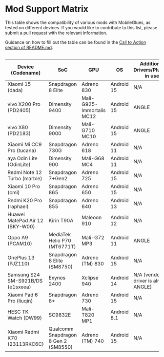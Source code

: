 # Mod Support Matrix

This table shows the compatibility of various mods with MobileGlues, as tested on different devices. If you would like to contribute to this list, please submit a pull request with the relevant information.

Guidance on how to fill out the table can be found in the [Call to Action section of README.md](https://github.com/Swung0x48/MobileGlues-release/blob/main/README.md#call-to-action).

<div style="overflow-x: auto;">

| **Device (Codename)**           | **SoC**                      | **GPU**                   | **OS**       | **Additional Drivers/Plugins in use**       | **MobileGlues**    | **Minecraft**       | **ModLoader**       | **Sodium**        | **Iris**        | **Indium**       | **Distant Horizon**   | **Xaero's Minimap**       | **Xaero's World Map**    | **Create**                       | **TaCZ**               | **Entity Texture Features**        | **Modern UI**    | **Continuity** | **Jade** | **Inventory HUD+** | **Just Enough Items** | **Report**|
| ------------------------------- | ---------------------------- | ------------------------- | ------------ | ------------------------------------------- | ------------------ | ------------------- | ------------------- | ----------------- | --------------- | ---------------- | --------------------- | ------------------------- | ------------------------ | -------------------------------- | ---------------------- | ---------------------------------- | ------------------------------------ | --------------------------------- | ------------------- | ------------------------------------------------------------------------------------------------- |- | - |
| Xiaomi 15 (dada)                | Snapdragon 8 Elite           | Adreno 830                | Android 15   | N/A                                         | 1.1.0.1            | 1.20.1              | Fabric 0.16.10      | ✅(0.5.11)        | ✅(1.7.2)      | ✅(1.0.34)       | ✅(2.2.1-a)          | ✅(25.0.0)                | ✅(1.39.2)              | ✅(fabric-0.5.1-j)               | ✅(1.0.2)             | ?                                  | ✅(3.11.1.6)    |?|?|?|?| [dada.md](./DeviceReports/dada.md)     |
| vivo X200 Pro (PD2405)          | Dimensity 9400               | Mali-G925-Immortalis MC12 | Android 15   | ANGLE                                       | 1.1.0.1            | 1.20.1              | Fabric 0.16.10      | ✅(0.5.11)        | ✅(1.7.5)      | ✅(1.0.36)       | ?                    | ✅(25.0.0)                | ✅(1.39.4)              | ✅(fabric-0.5.1-j)<sup>*</sup>    | ✅(1.0.2)             | ?                                  | ?               |?|?|?|?| [PD2405.md](./DeviceReports/PD2405.md) |
| vivo X80 (PD2183)          | Dimensity 9000               | Mali-G710 MC10 | Android 15   | ANGLE                                       | 1.1.0.1            | 1.20.1              | Fabric 0.16.10      | ✅(0.6.9)        | ✅(1.8.8)      | ✅(1.0.36)       | ?                    | ✅(25.0.0)                | ✅(1.39.4)              | ✅(fabric-0.5.1-j)<sup>*</sup>    | ✅(1.0.2)             | ?                                  | ?               |?|?|?|?| [PD2183.md](./DeviceReports/PD2183.md) |
| Xiaomi Mi CC9 Pro (tucana)      | Snapdragon 730G              | Adreno 618                | Android 11   | N/A                                         | 1.1.0.1            | 1.21.4              | Fabric 0.16.10      | ✅(0.6.6)         | ✅(1.8.5)      | ?                 | ?                    | ✅(25.0.0)                | ✅(1.39.2)              | ?                                 | ?                     | ✅(6.2.10)                         | ?               |?|?|?|?| [tucana.md](./DeviceReports/tucana.md) |
| aya Odin Lite (OdinLite)        | Dimensity 900                | Mali-G68 MC4              | Android 11   | N/A                                         | 1.1.0.1            | 1.21.1              | Fabric 0.16.10      | ✅(0.6.9)         | ✅(1.8.8)      | ?                 | ?                    | ✅(25.1.0)                | ✅(1.39.4)              | ?                                 | ?                     | ?                                  | ?                |?|?|?|?| [OdinLite.md](./DeviceReports/OdinLite.md) |
| Redmi Note 12 Turbo (marble)    | Snapdragon 7+Gen2            | Adreno 725                | Android 15   | N/A                                         | 1.1.0.1            | 1.21.1              | Fabric 0.16.10      | ✅(0.6.9)         | ✅(1.8.8)      | ✅(1.0.35)       | ?                    | ✅(25.1.0)                | ✅(1.39.4)              | ?                                 | ?                     | ?                                  | ?                |✅(3.0.0)|✅(15.9.3)|✅(3.4.26)|✅(19.21.0.247)| [marble.md](./DeviceReports/marble.md) |
| Xiaomi 10 Pro (cmi)             | Snapdragon 865               | Adreno 650                | Android 15   | N/A                                         | 1.1.0.1            | 1.20.1              | Fabric 0.16.10      | ✅(0.5.13)        | ✅(1.7.6)      | ✅(1.0.36)       | ✅(2.2.1-a)          | ✅(25.1.0)                | ✅(1.39.4)              | ✅(fabric-0.5.1-j)               | ✅(1.0.2-hotfix3)     | ✅(6.2.9)                         | ✅(3.11.1.6)    |?|?|?|?| [cmi.md](./DeviceReports/cmi.md) |
| Redmi K20 Pro (raphael)         | Snapdragon 855               | Adreno 640                | Android 13   | N/A                                         | 1.1.0.1            | 1.20.1              | Fabric 0.16.10      | ✅(0.5.13)        | ✅(1.7.6)      | ✅(1.0.36)        | ✅(2.2.1-a)          | ✅(25.1.0)                | ✅(1.39.4)              | ✅(fabric-0.5.1-j)               | ✅(1.0.2-hotfix3)     | ✅(6.2.9)                         | ✅(3.11.1.6)    |?|?|?|?| [raphael.md](./DeviceReports/raphael.md) |
| Huawei MatePad Air 12 (BKY-W00) | Kirin T90A                   | Maleoon 910               | Android 12   | N/A                                         | 1.1.0.1            | 1.21.1              | Fabric 0.16.10      | ✅(0.6.5)         | *️⃣(1.8.1)      | ?                 | ✅(2.2.1-a)         | ✅(25.1.0)                | ✅(1.39.4)              | ?                                 | ?                     | ?                                  | ✅(3.11.1.9)     |?|?|?|?| [BKY-W00.md](./DeviceReports/BKY-W00.md) |
| Oppo A9 (PCAM10)                | MediaTek Helio P70 (MT6771T) | Mali-G72 MP3              | Android 11   | ANGLE                                       | 1.1.0.1            | 1.21.4              | Fabric 0.16.10      | ✅(0.6.10)        | ✅(1.8.8)      | ?                 | ?                    | ✅(25.1.0)                | ✅(1.39.4)              | ?                                 | ?                     | ✅(6.2.10)                        | ✅(3.11.1.11)    |✅(3.0.0)|✅(17.2.2)|✅(3.4.27)|?| [PCAM10.md](./DeviceReports/PCAM10.md) |
| OnePlus 13 (PJZ110)             | Snapdragon 8 Elite (SM8750)  | Adreno (TM) 830           | Android 15   | N/A                                         | 1.1.0.1            | 1.21.4              | Fabric 0.16.10      | ✅(0.6.10)        | ✅(1.8.8)      | ?                 | ?                    | ✅(25.1.0)                | ✅(1.39.4)              | ?                                 | ?                     | ✅(6.2.10)                        | ?                 | ?|?|?|?|[PJZ110.md](./DeviceReports/PJZ110.md) |
| Samsung S24 SM-S921B/DS (e1sxeea) | Exynos 2400 | Xclipse 940 | Android 14 | N/A (vendor ES driver is already ANGLE) | 1.1.0.1 | 1.21.4 | Fabric 0.16.10 | ✅(0.6.10) | ✅(1.8.8) | ? | ? | ✅(25.1.0) | ✅(1.39.4) | ? | ? | ? | ? |?|?|?|?| [e1sxeea.md](./DeviceReports/e1sxeea.md) |
| Xiaomi Pad 6 Pro (liuqin)         | Snapdragon 8+              | Adreno 730                | Android 15   | N/A                                         | 1.1.0.1            | 1.20.1              | Fabric 0.16.10      | ✅(0.5.13)        | ✅(1.7.6)      | ✅(1.0.36)       | ✅(2.2.1-a)          | ✅(25.1.0)                | ✅(1.39.4)              | ✅(fabric-0.5.1-j)               | ✅(1.0.2-hotfix3)     | ✅(6.2.9)                         | ✅(3.11.1.6)    |?|?|?|?| [liuqin.md](./DeviceReports/liuqin.md) |
| HESC TK Watch (DW99)              | SC9832E                   | Mali-T820 MP1              | Android 8.1  | N/A                                         | 1.1.0.1            | 1.20.1              | Fabric 0.16.10      | ✅(0.5.13)        | ✅(1.7.6)      | ✅(1.0.36)       | ✅(2.2.1-a)          | ✅(25.1.0)                | ✅(1.39.4)              | ✅(fabric-0.5.1-j)               | ✅(1.0.2-hotfix3)     | ✅(6.2.9)                         | ✅(3.11.1.6)    |?|?|?|?| [DW99.md](./DeviceReports/DW99.md) |
| Xiaomi Redmi K70 (23113RKC6C) | Qualcomm Snapdragon 8 Gen 2 (SM8550) | Adreno (TM) 740 | Android 15 | N/A | 1.1.0.1 | 1.20.1 | Fabric 0.16.10 | ✅(0.5.13) | ✅(1.7.6) | ✅(1.0.36) | ❌(2.2.1-a) | ✅(25.1.0) | ✅(1.39.4) | ✅(fabric-0.5.1-j) | ✅(1.0.2-hotfix3) | ? | ✅(3.11.1.6) | [23113RKC6C.md](./DeviceReports/23113RKC6C.md) |

<div>
